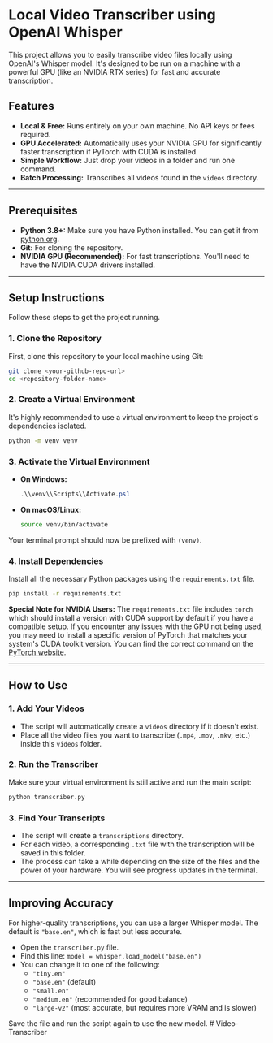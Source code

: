 # Local Video Transcriber using OpenAI Whisper

This project allows you to easily transcribe video files locally using OpenAI's Whisper model. It's designed to be run on a machine with a powerful GPU (like an NVIDIA RTX series) for fast and accurate transcription.

## Features

- **Local & Free:** Runs entirely on your own machine. No API keys or fees required.
- **GPU Accelerated:** Automatically uses your NVIDIA GPU for significantly faster transcription if PyTorch with CUDA is installed.
- **Simple Workflow:** Just drop your videos in a folder and run one command.
- **Batch Processing:** Transcribes all videos found in the `videos` directory.

---

## Prerequisites

- **Python 3.8+:** Make sure you have Python installed. You can get it from [python.org](https://www.python.org/downloads/).
- **Git:** For cloning the repository.
- **NVIDIA GPU (Recommended):** For fast transcriptions. You'll need to have the NVIDIA CUDA drivers installed.

---

## Setup Instructions

Follow these steps to get the project running.

### 1. Clone the Repository

First, clone this repository to your local machine using Git:

```bash
git clone <your-github-repo-url>
cd <repository-folder-name>
```

### 2. Create a Virtual Environment

It's highly recommended to use a virtual environment to keep the project's dependencies isolated.

```bash
python -m venv venv
```

### 3. Activate the Virtual Environment

- **On Windows:**
  ```powershell
  .\\venv\\Scripts\\Activate.ps1
  ```
- **On macOS/Linux:**
  ```bash
  source venv/bin/activate
  ```
Your terminal prompt should now be prefixed with `(venv)`.

### 4. Install Dependencies

Install all the necessary Python packages using the `requirements.txt` file.

```bash
pip install -r requirements.txt
```

**Special Note for NVIDIA Users:** The `requirements.txt` file includes `torch` which should install a version with CUDA support by default if you have a compatible setup. If you encounter any issues with the GPU not being used, you may need to install a specific version of PyTorch that matches your system's CUDA toolkit version. You can find the correct command on the [PyTorch website](https://pytorch.org/get-started/locally/).

---

## How to Use

### 1. Add Your Videos

- The script will automatically create a `videos` directory if it doesn't exist.
- Place all the video files you want to transcribe (`.mp4`, `.mov`, `.mkv`, etc.) inside this `videos` folder.

### 2. Run the Transcriber

Make sure your virtual environment is still active and run the main script:

```bash
python transcriber.py
```

### 3. Find Your Transcripts

- The script will create a `transcriptions` directory.
- For each video, a corresponding `.txt` file with the transcription will be saved in this folder.
- The process can take a while depending on the size of the files and the power of your hardware. You will see progress updates in the terminal.

---

## Improving Accuracy

For higher-quality transcriptions, you can use a larger Whisper model. The default is `"base.en"`, which is fast but less accurate.

- Open the `transcriber.py` file.
- Find this line: `model = whisper.load_model("base.en")`
- You can change it to one of the following:
  - `"tiny.en"`
  - `"base.en"` (default)
  - `"small.en"`
  - `"medium.en"` (recommended for good balance)
  - `"large-v2"` (most accurate, but requires more VRAM and is slower)

Save the file and run the script again to use the new model. #   V i d e o - T r a n s c r i b e r  
 